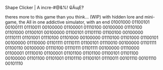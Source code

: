  Shape Clicker | A incre-#@&%!  ₢ÄɰE‽

theres more to this game than you think... (WIP) with hidden lore and mini-game, the All in one addictive simulator, with an end
01001000 01100101 00100111 01110011 00100000 01100001 01110100 00100000 01110100 01101000 01100101 00100000 01100101 01101110 01100100 00100000 01110111 01101001 01110100 01101000 00100000 01110100 01101000 01100101 00100000 01110000 01101111 01110111 01100101 01110010 00100000 01101111 01100110 00100000 01110100 01110111 01101111 00100000 01110000 01100001 01110010 01100001 01101100 01101100 01100101 01101100 00100000 01101100 01101001 01101110 01100101 01110011 00101110 00101110 00101110
